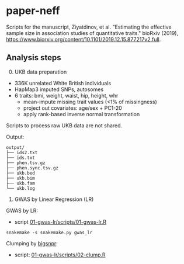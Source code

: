 # paper-neff

Scripts for the manuscript, 
Ziyatdinov, et al. "Estimating the effective sample size in association studies of quantitative traits." bioRxiv (2019),
https://www.biorxiv.org/content/10.1101/2019.12.15.877217v2.full.

## Analysis steps

0. UKB data preparation

- 336K unrelated White British individuals
- HapMap3 imputed SNPs, autosomes
- 6 traits: bmi, weight, waist, hip, height, whr
  - mean-impute missing trait values (<1% of missingness)
  - project out covariates: age/sex + PC1-20
  - apply rank-based inverse normal transformation

Scripts to process raw UKB data are not shared.

Output:

```
output/
├── ids2.txt
├── ids.txt
├── phen.tsv.gz
├── phen.sync.tsv.gz
├── ukb.bed
├── ukb.bim
├── ukb.fam
└── ukb.log
```

1. GWAS by Linear Regression (LR)

GWAS by LR:

- script [01-gwas-lr/scripts/01-gwas-lr.R](01-gwas-lr/scripts/01-gwas-lr.R)

```
snakemake -s snakemake.py gwas_lr 
```

Clumping by 
[bigsnpr](https://privefl.github.io/bigsnpr/reference/snp_clumping.html):

- script: [01-gwas-lr/scripts/02-clump.R](01-gwas-lr/scripts/02-clump.R)



